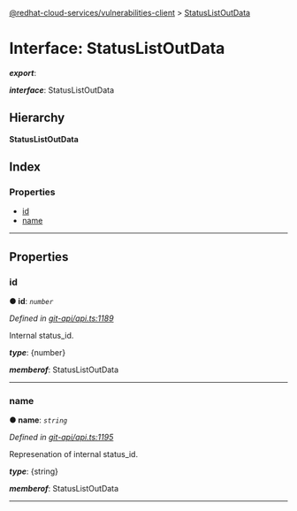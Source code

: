 [@redhat-cloud-services/vulnerabilities-client](../README.md) > [StatusListOutData](../interfaces/statuslistoutdata.md)

# Interface: StatusListOutData

*__export__*: 

*__interface__*: StatusListOutData

## Hierarchy

**StatusListOutData**

## Index

### Properties

* [id](statuslistoutdata.md#id)
* [name](statuslistoutdata.md#name)

---

## Properties

<a id="id"></a>

###  id

**● id**: *`number`*

*Defined in [git-api/api.ts:1189](https://github.com/karelhala/javascript-clients/blob/master/packages/vulnerabilities/git-api/api.ts#L1189)*

Internal status\_id.

*__type__*: {number}

*__memberof__*: StatusListOutData

___
<a id="name"></a>

###  name

**● name**: *`string`*

*Defined in [git-api/api.ts:1195](https://github.com/karelhala/javascript-clients/blob/master/packages/vulnerabilities/git-api/api.ts#L1195)*

Represenation of internal status\_id.

*__type__*: {string}

*__memberof__*: StatusListOutData

___

